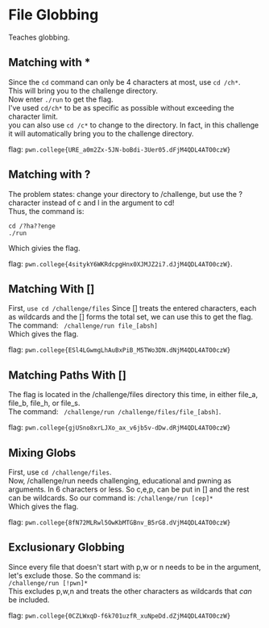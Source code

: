# File Globbing
Teaches globbing.

## Matching with *
Since the `cd` command can only be 4 characters at most, use `cd /ch*`.  
This will bring you to the challenge directory.  
Now enter `./run` to get the flag.  
I've used `cd/ch*` to be as specific as possible without exceeding the character limit.  
you can also use `cd /c*` to change to the directory. In fact, in this challenge it will automatically bring you to the challenge directory.  

flag: `pwn.college{URE_a0m2Zx-5JN-boBdi-3Uer05.dFjM4QDL4ATO0czW}`

## Matching with ?
The problem states: 
change your directory to /challenge, but use the ? character instead of c and l in the argument to cd!  
Thus, the command is:
```
cd /?ha??enge
./run
```
Which givies the flag.  

flag: `pwn.college{4sitykY6WKRdcpgHnx0XJMJZ2i7.dJjM4QDL4ATO0czW}`. 

## Matching With []
First, `use cd /challenge/files` 
Since [] treats the entered characters, each as wildcards and the [] forms the total set, we can use this to get the flag.  
The command: ` /challenge/run file_[absh]`  
Which gives the flag.

flag: `pwn.college{ESl4LGwmgLhAuBxPiB_M5TWo3DN.dNjM4QDL4ATO0czW}`

## Matching Paths With [] 
The flag is located in the /challenge/files directory this time, in either file_a, file_b, file_h, or file_s.  
The command: ` /challenge/run /challenge/files/file_[absh]`.  

flag: `pwn.college{gjUSno8xrLJXo_ax_v6jb5v-dDw.dRjM4QDL4ATO0czW}`

## Mixing Globs
First, use `cd /challenge/files`.  
Now, /challenge/run needs challenging, educational and pwning as arguments. In 6 characters or less. So c,e,p, can be put in [] and the rest can be wildcards. So our command is: 
`/challenge/run [cep]*`  
Which gives the flag.  

flag: `pwn.college{8fN72MLRwl5OwKbMTGBnv_B5rG8.dVjM4QDL4ATO0czW}`

## Exclusionary Globbing
Since every file that doesn't start with p,w or n needs to be in the argument, let's exclude those.
So the command is:  
`/challenge/run [!pwn]*`  
This excludes p,w,n and treats the other characters as wildcards that _can_ be included.  

flag: `pwn.college{0CZLWxqD-f6k701uzfR_xuNpeDd.dZjM4QDL4ATO0czW}`



